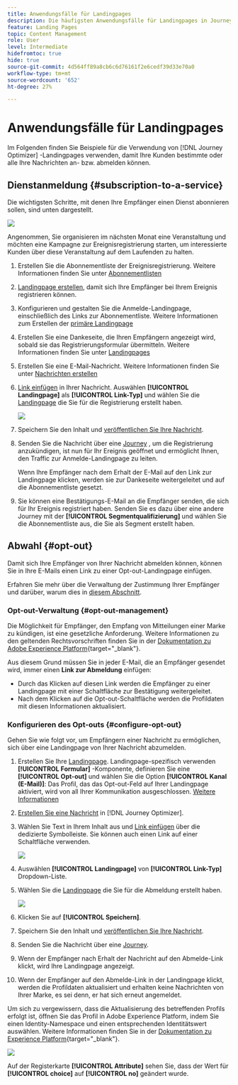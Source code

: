 ```yaml
---
title: Anwendungsfälle für Landingpages
description: Die häufigsten Anwendungsfälle für Landingpages in Journey Optimizer
feature: Landing Pages
topic: Content Management
role: User
level: Intermediate
hidefromtoc: true
hide: true
source-git-commit: 4d564ff89a8cb6c6d76161f2e6cedf39d33e70a0
workflow-type: tm+mt
source-wordcount: '652'
ht-degree: 27%

---
```


# Anwendungsfälle für Landingpages

Im Folgenden finden Sie Beispiele für die Verwendung von [!DNL Journey Optimizer] -Landingpages verwenden, damit Ihre Kunden bestimmte oder alle Ihre Nachrichten an- bzw. abmelden können.

<!--The main use cases are:
* Subscription to a service
* Opt-in
* Opt-out-->

## Dienstanmeldung {#subscription-to-a-service}

Die wichtigsten Schritte, mit denen Ihre Empfänger einen Dienst abonnieren sollen, sind unten dargestellt.

![](../assets/lp_subscription-uc.png)

Angenommen, Sie organisieren im nächsten Monat eine Veranstaltung und möchten eine Kampagne zur Ereignisregistrierung starten, um interessierte Kunden über diese Veranstaltung auf dem Laufenden zu halten.

1. Erstellen Sie die Abonnementliste der Ereignisregistrierung. Weitere Informationen finden Sie unter [Abonnementlisten](subscription-list.md)

1. [Landingpage erstellen](create-lp.md), damit sich Ihre Empfänger bei Ihrem Ereignis registrieren können.

1. Konfigurieren und gestalten Sie die Anmelde-Landingpage, einschließlich des Links zur Abonnementliste. Weitere Informationen zum Erstellen der [primäre Landingpage](create-lp.md#configure-primary-page)

1. Erstellen Sie eine Dankeseite, die Ihren Empfängern angezeigt wird, sobald sie das Registrierungsformular übermitteln. Weitere Informationen finden Sie unter [Landingpages](create-lp.md#configure-subpages)

1. Erstellen Sie eine E-Mail-Nachricht. Weitere Informationen finden Sie unter [Nachrichten erstellen](../create-message.md)

1. [Link einfügen](../message-tracking.md#insert-links) in Ihrer Nachricht. Auswählen **[!UICONTROL Landingpage]** als **[!UICONTROL Link-Typ]** und wählen Sie die [Landingpage](create-lp.md#configure-primary-page) die Sie für die Registrierung erstellt haben.

   ![](../assets/lp_subscription-uc-link.png)

1. Speichern Sie den Inhalt und [veröffentlichen Sie Ihre Nachricht](../publish-manage-message.md).

1. Senden Sie die Nachricht über eine [Journey](../building-journeys/journey.md) , um die Registrierung anzukündigen, ist nun für Ihr Ereignis geöffnet und ermöglicht Ihnen, den Traffic zur Anmelde-Landingpage zu leiten.

   Wenn Ihre Empfänger nach dem Erhalt der E-Mail auf den Link zur Landingpage klicken, werden sie zur Dankeseite weitergeleitet und auf die Abonnementliste gesetzt.

1. Sie können eine Bestätigungs-E-Mail an die Empfänger senden, die sich für Ihr Ereignis registriert haben. Senden Sie es dazu über eine andere Journey mit der **[!UICONTROL Segmentqualifizierung]** und wählen Sie die Abonnementliste aus, die Sie als Segment erstellt haben.

<!--The event registration's subscription list tracks the profiles who registered and you can send them targeted event updates.-->

## Abwahl {#opt-out}

Damit sich Ihre Empfänger von Ihrer Nachricht abmelden können, können Sie in Ihre E-Mails einen Link zu einer Opt-out-Landingpage einfügen.

Erfahren Sie mehr über die Verwaltung der Zustimmung Ihrer Empfänger und darüber, warum dies in [diesem Abschnitt](../consent.md).

### Opt-out-Verwaltung {#opt-out-management}

Die Möglichkeit für Empfänger, den Empfang von Mitteilungen einer Marke zu kündigen, ist eine gesetzliche Anforderung. Weitere Informationen zu den geltenden Rechtsvorschriften finden Sie in der [Dokumentation zu Adobe Experience Platform](https://experienceleague.adobe.com/docs/experience-platform/privacy/regulations/overview.html?lang=de){target=&quot;_blank&quot;}.

Aus diesem Grund müssen Sie in jeder E-Mail, die an Empfänger gesendet wird, immer einen **Link zur Abmeldung** einfügen:

* Durch das Klicken auf diesen Link werden die Empfänger zu einer Landingpage mit einer Schaltfläche zur Bestätigung weitergeleitet.
* Nach dem Klicken auf die Opt-out-Schaltfläche werden die Profildaten mit diesen Informationen aktualisiert.

### Konfigurieren des Opt-outs {#configure-opt-out}

Gehen Sie wie folgt vor, um Empfängern einer Nachricht zu ermöglichen, sich über eine Landingpage von Ihrer Nachricht abzumelden.

1. Erstellen Sie Ihre [Landingpage](create-lp.md). Landingpage-spezifisch verwenden **[!UICONTROL Formular]** -Komponente, definieren Sie eine **[!UICONTROL Opt-out]** und wählen Sie die Option **[!UICONTROL Kanal (E-Mail)]**: Das Profil, das das Opt-out-Feld auf Ihrer Landingpage aktiviert, wird von all Ihrer Kommunikation ausgeschlossen. [Weitere Informationen](design-lp.md)

   <!--You can also build your own landing page and host it on the third-party system of your choice. To keep?-->

1. [Erstellen Sie eine Nachricht](../create-message.md) in [!DNL Journey Optimizer].

1. Wählen Sie Text in Ihrem Inhalt aus und [Link einfügen](../message-tracking.md#insert-links) über die dedizierte Symbolleiste. Sie können auch einen Link auf einer Schaltfläche verwenden.

   ![](../assets/lp_opt-out-insert-link.png)

1. Auswählen **[!UICONTROL Landingpage]** von **[!UICONTROL Link-Typ]** Dropdown-Liste.

1. Wählen Sie die [Landingpage](create-lp.md#configure-primary-page) die Sie für die Abmeldung erstellt haben.

   ![](../assets/lp_opt-out-landing-page.png)

1. Klicken Sie auf **[!UICONTROL Speichern]**.

1. Speichern Sie den Inhalt und [veröffentlichen Sie Ihre Nachricht](../publish-manage-message.md).

1. Senden Sie die Nachricht über eine [Journey](../building-journeys/journey.md).

1. Wenn der Empfänger nach Erhalt der Nachricht auf den Abmelde-Link klickt, wird Ihre Landingpage angezeigt.

   <!--![](../assets/lp_opt-out-lp-example.png)-->

1. Wenn der Empfänger auf den Abmelde-Link in der Landingpage klickt, werden die Profildaten aktualisiert und erhalten keine Nachrichten von Ihrer Marke, es sei denn, er hat sich erneut angemeldet.

   <!--The opted-out recipient is then redirected to a confirmation message screen indicating that opting out was successful.-->

   <!--![](../assets/lp_opt-out-confirmation-example.png)-->

Um sich zu vergewissern, dass die Aktualisierung des betreffenden Profils erfolgt ist, öffnen Sie das Profil in Adobe Experience Platform, indem Sie einen Identity-Namespace und einen entsprechenden Identitätswert auswählen. Weitere Informationen finden Sie in der [Dokumentation zu Experience Platform](https://experienceleague.adobe.com/docs/experience-platform/profile/ui/user-guide.html?lang=de#getting-started){target=&quot;_blank&quot;}.

![](../assets/lp_opt-out-profile-choice.png)

Auf der Registerkarte **[!UICONTROL Attribute]** sehen Sie, dass der Wert für **[!UICONTROL choice]** auf **[!UICONTROL no]** geändert wurde.

<!--

### Other ways to opt out

You can also enable your recipients to unsubscribe whithout using landing pages.

* **One-click opt-out**

    You can add a one-click opt-out link into your email content. This will enable your recipients to quickly unsubscribe from your communications, without being redirected to a landing page where they need to confirm opting out. [Learn more](../message-tracking.md#one-click-opt-out-link)

* **Unsubscribe link in header**

    If the recipients' email client supports displaying an unsubscribe link in the email header, emails sent with [!DNL Journey Optimizer] automatically include this link. [Learn more](../consent.md#unsubscribe-email)
-->